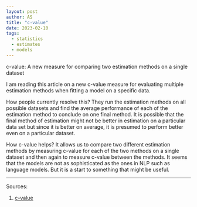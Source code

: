 ```yaml
---
layout: post
author: AS
title: "c-value"
date: 2023-02-10
tags: 
  - statistics
  - estimates
  - models
---
```


c-value: A new measure for comparing two estimation methods on a single dataset

I am reading this article on a new c-value measure for evaluating multiple estimation methods when fitting a model on a specific data.

How people currently resolve this?
They run the estimation methods on all possible datasets and find the average performance of each of the estimation method to conclude on one final method. It is possible that the final method of estimation might not be better in estimation on a particular data set but since it is better on average, it is presumed to perform better even on a particular dataset.

How c-value helps?
It allows us to compare two different estimation methods by measuring c-value for each of the two methods on a single dataset and then again to measure c-value between the methods. It seems that the models are not as sophisticated as the ones in NLP such as language models. But it is a start to something that might be useful.

***

Sources:
1. [c-value](https://news.mit.edu/2023/data-scientists-try-new-technique-c-value-0127)
